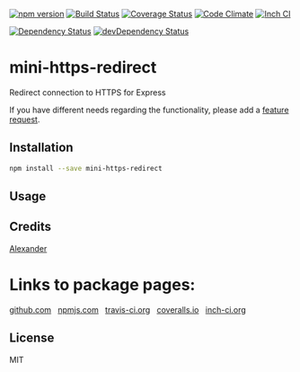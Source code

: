 [![npm version](https://badge.fury.io/js/mini-https-redirect.svg)](http://badge.fury.io/js/mini-https-redirect)
[![Build Status](https://travis-ci.org/alykoshin/mini-https-redirect.svg)](https://travis-ci.org/alykoshin/mini-https-redirect)
[![Coverage Status](https://coveralls.io/repos/alykoshin/mini-https-redirect/badge.svg?branch=master&service=github)](https://coveralls.io/github/alykoshin/mini-https-redirect?branch=master)
[![Code Climate](https://codeclimate.com/github/alykoshin/mini-https-redirect/badges/gpa.svg)](https://codeclimate.com/github/alykoshin/mini-https-redirect)
[![Inch CI](https://inch-ci.org/github/alykoshin/mini-https-redirect.svg?branch=master)](https://inch-ci.org/github/alykoshin/mini-https-redirect)

[![Dependency Status](https://david-dm.org/alykoshin/mini-https-redirect/status.svg)](https://david-dm.org/alykoshin/mini-https-redirect#info=dependencies)
[![devDependency Status](https://david-dm.org/alykoshin/mini-https-redirect/dev-status.svg)](https://david-dm.org/alykoshin/mini-https-redirect#info=devDependencies)


# mini-https-redirect

Redirect connection to HTTPS for Express


If you have different needs regarding the functionality, please add a [feature request](https://github.com/alykoshin/mini-https-redirect/issues).


## Installation

```sh
npm install --save mini-https-redirect
```

## Usage


## Credits
[Alexander](https://github.com/alykoshin/)


# Links to package pages:

[github.com](https://github.com/alykoshin/mini-https-redirect) &nbsp; [npmjs.com](https://www.npmjs.com/package/mini-https-redirect) &nbsp; [travis-ci.org](https://travis-ci.org/alykoshin/mini-https-redirect) &nbsp; [coveralls.io](https://coveralls.io/github/alykoshin/mini-https-redirect) &nbsp; [inch-ci.org](https://inch-ci.org/github/alykoshin/mini-https-redirect)


## License

MIT
